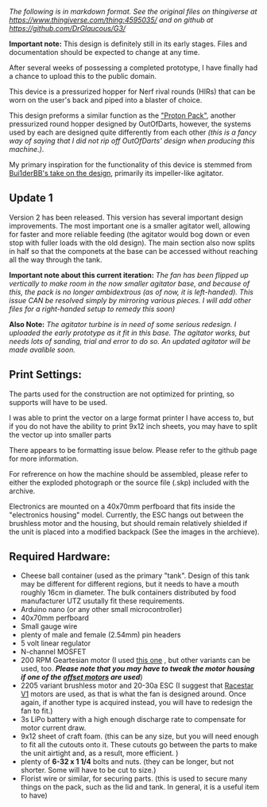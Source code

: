 *The following is in markdown format. See the original files on thingiverse at https://www.thingiverse.com/thing:4595035/ and on github at https://github.com/DrGlaucous/G3/*

**Important note:**
This design is definitely still in its early stages. Files and documentation should be expected to change at any time.   


After several weeks of possessing a completed prototype, I have finally had a chance to upload this to the public domain.

This device is a pressurized hopper for Nerf rival rounds (HIRs) that can be worn on the user's back and piped into a blaster of choice.

This design preforms a similar function as the ["Proton Pack"](https://outofdarts.com/products/proton-pack-hopper-feed-kit-build-it-yourself-12-5-balls-second), another pressurized round hopper designed by OutOfDarts, however, the systems used by each are designed quite differently from each other *(this is a fancy way of saying that I did not rip off OutOfDarts' design when producing this machine.)*.

My primary inspiration for the functionality of this device is stemmed from [Bui1derBB's take on the design](https://www.reddit.com/r/Nerf/comments/ckqdpb/junk_jank_proton_pack/), primarily its impeller-like agitator.

## Update 1
Version 2 has been released. This version has several important design improvements. The most important one is a smaller agitator well, allowing for faster and more reliable feeding (the agitator would bog down or even stop with fuller loads with the old design). The main section also now splits in half so that the componets at the base can be accessed without reaching all the way through the tank.

**Important note about this current iteration:** *The fan has been flipped up vertically to make room in the now smaller agitator base, and because of this, the pack is no longer ambidextrous (as of now, it is left-handed). This issue CAN be resolved simply by mirroring various pieces. I will add other files for a right-handed setup to remedy this soon)*

**Also Note:** *The agitator turbine is in need of some serious redesign. I uploaded the early prototype as it fit in this base. The agitator works, but needs lots of sanding, trial and error to do so. An updated agitator will be made avalible soon.*


## Print Settings:
The parts used for the construction are not optimized for printing, so supports will have to be used. 

I was able to print the vector on a large format printer I have access to, but if you do not have the ability to print 9x12 inch sheets, you may have to split the vector up into smaller parts

There appears to be formatting issue below. Please refer to the github page for more information.



For refrerence on how the machine should be assembled, please refer to either the exploded photograph or the source file (.skp) included with the archive. 

Electronics are mounted on a 40x70mm perfboard that fits inside the "electronics housing" model. Currently, the ESC hangs out between the brushless motor and the housing, but should remain relatively shielded if the unit is placed into a modified backpack (See the images in the archieve). 

## Required Hardware:
* Cheese ball container (used as the primary "tank". Design of this tank may be different for different regions, but it needs to have a mouth roughly 16cm in diameter. The bulk containers distributed by food manufacturer UTZ usutally fit these requirements.
* Arduino nano (or any other small microcontroller)
* 40x70mm perfboard
* Small gauge wire
* plenty of male and female (2.54mm) pin headers
* 5 volt linear regulator
* N-channel MOSFET
* 200 RPM Geartesian motor (I used [this one](https://www.amazon.com/Greartisan-Electric-Reduction-Centric-Diameter/dp/B072R57C56) , but other variants can be used, too. ***Please note that you may have to tweak the motor housing if one of the [offset motors](https://www.amazon.com/Torque-Reversible-Gear-Box-Electric-Replacement/dp/B00T47CKL2) are used***)
* 2205 variant brushless motor and 20-30a ESC (I suggest that [Racestar V1](https://m.racerstar.com/racerstar-racing-edition-2205-br2205-2300kv-2-4s-brushless-motor-red-cw-or-ccw-for-220-250-rc-drone-fpv-racing-p-33.html) motors are used, as that is what the fan is designed around. Once again, if another type is acquired instead, you will have to redesign the fan to fit.)
* 3s LiPo battery with a high enough discharge rate to compensate for motor current draw. 
* 9x12 sheet of craft foam. (this can be any size, but you will need enough to fit all the cutouts onto it. These cutouts go between the parts to make the unit airtight and, as a result, more efficient. )
* plenty of **6-32 x 1 1/4** bolts and nuts. (they can be longer, but not shorter. Some will have to be cut to size.)
* Florist wire or similar, for securing parts. (this is used to secure many things on the pack, such as the lid and tank. In general, it is a useful item to have)
